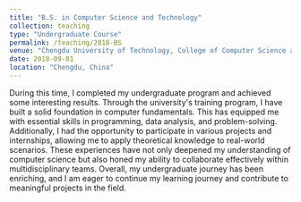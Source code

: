 ```yaml
---
title: "B.S. in Computer Science and Technology"
collection: teaching
type: "Undergraduate Course"
permalink: /teaching/2018-BS
venue: "Chengdu University of Technology, College of Computer Science and Cyber Security"
date: 2018-09-01
location: "Chengdu, China"
---
```


During this time, I completed my undergraduate program and achieved some interesting results. Through the university's training program, I have built a solid foundation in computer fundamentals. This has equipped me with essential skills in programming, data analysis, and problem-solving. Additionally, I had the opportunity to participate in various projects and internships, allowing me to apply theoretical knowledge to real-world scenarios. These experiences have not only deepened my understanding of computer science but also honed my ability to collaborate effectively within multidisciplinary teams. Overall, my undergraduate journey has been enriching, and I am eager to continue my learning journey and contribute to meaningful projects in the field.



